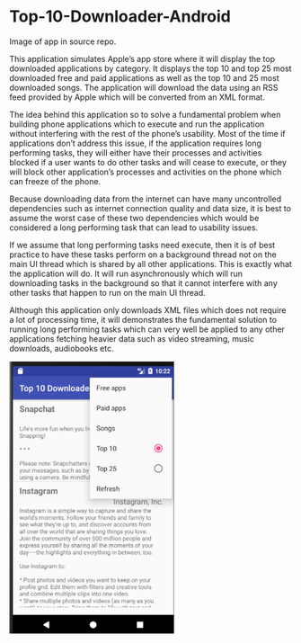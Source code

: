 # Top-10-Downloader-Android

Image of app in source repo.

This application simulates Apple’s app store where it will display the top downloaded applications by category. It displays the top 10 and top 25 most downloaded free and paid applications as well as the top 10 and 25 most downloaded songs. The application will download the data using an RSS feed provided by Apple which will be converted from an XML format. 

The idea behind this application so to solve a fundamental problem when building phone applications which to execute and run the application without interfering with the rest of the phone’s usability. Most of the time if applications don’t address this issue, if the application requires long performing tasks, they will either have their processes and activities blocked if a user wants to do other tasks and will cease to execute, or they will block other application’s processes and activities on the phone which can freeze of the phone. 

Because downloading data from the internet can have many uncontrolled dependencies such as internet connection quality and data size, it is best to assume the worst case of these two dependencies which would be considered a long performing task that can lead to usability issues. 

If we assume that long performing tasks need execute, then it is of best practice to have these tasks perform on a background thread not on the main UI thread which is shared by all other applications. This is exactly what the application will do. It will run asynchronously which will run downloading tasks in the background so that it cannot interfere with any other tasks that happen to run on the main UI thread. 

Although this application only downloads XML files which does not require a lot of processing time, it will demonstrates the fundamental solution to running long performing tasks which can very well be applied to any other applications fetching heavier data such as video streaming, music downloads, audiobooks etc. 

![alt text](https://github.com/eelizan1/Top-10-Downloader-Android/blob/master/Top10Downloader.png)


